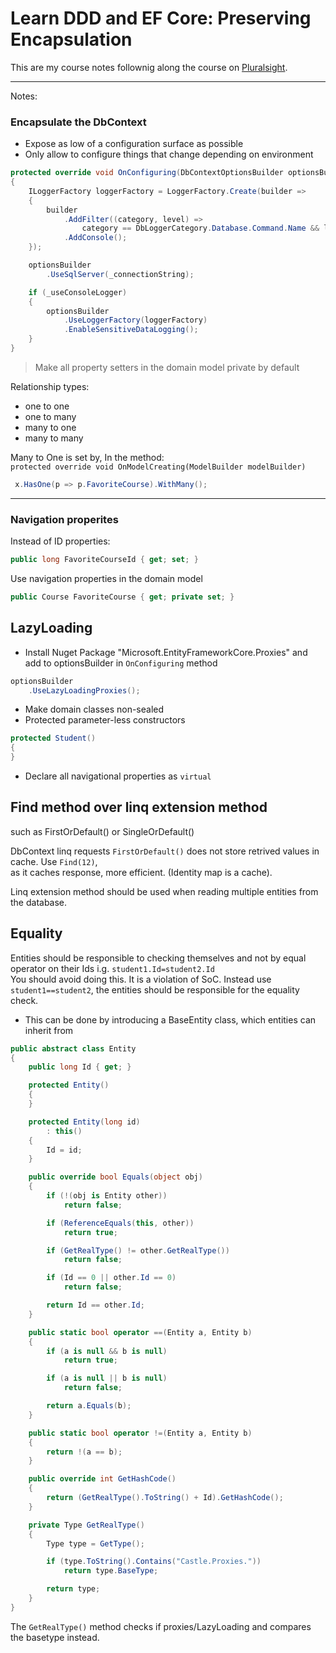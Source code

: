 ﻿# Learn DDD and EF Core: Preserving Encapsulation

This are my course notes follownig along the course on [Pluralsight](https://app.pluralsight.com/library/courses/ddd-ef-core-preserving-encapsulation/table-of-contents).


---

Notes:

### Encapsulate the DbContext
- Expose as low of a configuration surface as possible
- Only allow to configure things that change depending on environment

```csharp
protected override void OnConfiguring(DbContextOptionsBuilder optionsBuilder)
{
    ILoggerFactory loggerFactory = LoggerFactory.Create(builder =>
    {
        builder
            .AddFilter((category, level) =>
                category == DbLoggerCategory.Database.Command.Name && level == LogLevel.Information)
            .AddConsole();
    });

    optionsBuilder
        .UseSqlServer(_connectionString);

    if (_useConsoleLogger)
    {
        optionsBuilder
            .UseLoggerFactory(loggerFactory)
            .EnableSensitiveDataLogging();
    }
}
```



> Make all property setters in the domain model private by default

Relationship types:
- one to one
- one to many
- many to one
- many to many

Many to One is set by, In the method:\
 ```protected override void OnModelCreating(ModelBuilder modelBuilder)```
```csharp
 x.HasOne(p => p.FavoriteCourse).WithMany();
```
---

### Navigation properites

Instead of ID properties: 
```csharp
public long FavoriteCourseId { get; set; }
```
Use navigation properties in the domain model
```csharp
public Course FavoriteCourse { get; private set; }
```

## LazyLoading

- Install Nuget Package "Microsoft.EntityFrameworkCore.Proxies" and add to optionsBuilder in ```OnConfiguring``` method
```csharp
optionsBuilder
    .UseLazyLoadingProxies();
```

- Make domain classes non-sealed
- Protected parameter-less constructors
```csharp
protected Student()
{
}
```
- Declare all navigational properties as ```virtual```

## Find method over linq extension method 
such as FirstOrDefault() or SingleOrDefault()

DbContext linq requests ```FirstOrDefault()``` does not store retrived values in cache.  Use ```Find(12)```,\
as it caches response, more efficient. (Identity map is a cache).

Linq extension method should be used when reading multiple entities from the database.


## Equality

Entities should be responsible to checking themselves and not by equal operator on their Ids i.g. ```student1.Id=student2.Id```\
You should avoid doing this.  It is a violation of SoC.
Instead use ```student1==student2```, the entities should be responsible for the equality check.  
- This can be done by introducing a BaseEntity class, which entities can inherit from 

```csharp
public abstract class Entity
{
    public long Id { get; }

    protected Entity()
    {
    }

    protected Entity(long id)
        : this()
    {
        Id = id;
    }

    public override bool Equals(object obj)
    {
        if (!(obj is Entity other))
            return false;

        if (ReferenceEquals(this, other))
            return true;

        if (GetRealType() != other.GetRealType())
            return false;

        if (Id == 0 || other.Id == 0)
            return false;

        return Id == other.Id;
    }

    public static bool operator ==(Entity a, Entity b)
    {
        if (a is null && b is null)
            return true;

        if (a is null || b is null)
            return false;

        return a.Equals(b);
    }

    public static bool operator !=(Entity a, Entity b)
    {
        return !(a == b);
    }

    public override int GetHashCode()
    {
        return (GetRealType().ToString() + Id).GetHashCode();
    }

    private Type GetRealType()
    {
        Type type = GetType();

        if (type.ToString().Contains("Castle.Proxies."))
            return type.BaseType;

        return type;
    }
}
```

The ```GetRealType()``` method checks if proxies/LazyLoading and compares the basetype instead.

















